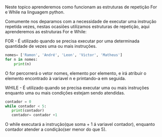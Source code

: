 Neste topico aprenderemos como funcionam as estruturas de repetição For e While na linguagem python.

Comumente nos deparamos com a necessidade de executar uma instrução repetida vezes, nestas ocasiões utilizamos estruturas de repetição, aqui aprenderemos as estruturas For e While:

FOR - É utilizado quando se precisa executar por uma determinada quantidade de vezes uma ou mais instruções. 

```python
nomes= ['Ramon', 'André', 'Leon', 'Victor', 'Matheus']
for n in nomes:
    print(n)
```
O for percorrerá o vetor nomes, elemento por elemento, e irá atribuir o elemento encontrado à variavel n e printando-a em seguida.
      
WHILE - É utilizado quando se precisa executar uma ou mais instruções enquanto uma ou mais condições estejam sendo atendidas.

```python
contador = 0
while contador < 5:
   print(contador)
   contador= contador +1
```   
O while executará a instrução(que soma + 1 á variavel contador), enquanto contador atender a condição(ser menor do que 5).

